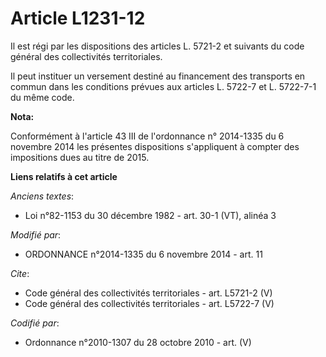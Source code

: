 # Article L1231-12

Il est régi par les dispositions des articles L. 5721-2 et suivants du code général des collectivités territoriales. 

Il peut instituer un versement destiné au financement des transports en commun dans les conditions prévues aux articles L.
5722-7 et L. 5722-7-1 du même code.

**Nota:**

Conformément à l'article 43 III de l'ordonnance n° 2014-1335 du 6 novembre 2014 les présentes dispositions s'appliquent à
compter des impositions dues au titre de 2015.

**Liens relatifs à cet article**

_Anciens textes_:

  - Loi n°82-1153 du 30 décembre 1982 - art. 30-1 (VT), alinéa 3

_Modifié par_:

  - ORDONNANCE n°2014-1335 du 6 novembre 2014 - art. 11

_Cite_:

  - Code général des collectivités territoriales - art. L5721-2 (V)
  - Code général des collectivités territoriales - art. L5722-7 (V)

_Codifié par_:

  - Ordonnance n°2010-1307 du 28 octobre 2010 - art. (V)
